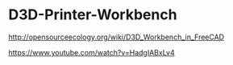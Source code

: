 # D3D-Printer-Workbench

http://opensourceecology.org/wiki/D3D_Workbench_in_FreeCAD

https://www.youtube.com/watch?v=HadgIABxLv4

